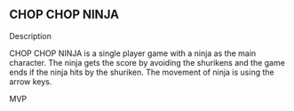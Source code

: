 CHOP CHOP NINJA
--------------------------------------------------------------------------------------------------------------------------------------------------------------------

Description

CHOP CHOP NINJA is a single player game with a ninja as the main character. The ninja gets the score by avoiding the shurikens and the game ends if the ninja hits 
by the shuriken. The movement of ninja is using the arrow keys.

MVP

